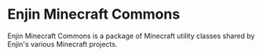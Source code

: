 Enjin Minecraft Commons
==================

Enjin Minecraft Commons is a package of Minecraft utility classes shared by Enjin's
various Minecraft projects.